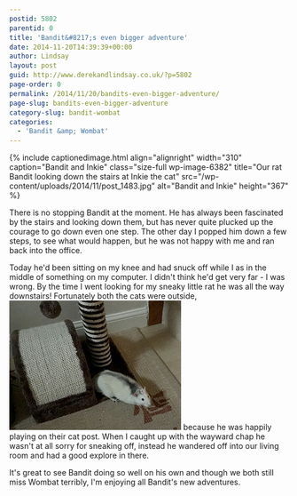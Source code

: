 ```yaml
---
postid: 5802
parentid: 0
title: 'Bandit&#8217;s even bigger adventure'
date: 2014-11-20T14:39:39+00:00
author: Lindsay
layout: post
guid: http://www.derekandlindsay.co.uk/?p=5802
page-order: 0
permalink: /2014/11/20/bandits-even-bigger-adventure/
page-slug: bandits-even-bigger-adventure
category-slug: bandit-wombat
categories:
  - 'Bandit &amp; Wombat'
---
```

{% include captionedimage.html align="alignright" width="310" caption="Bandit and Inkie" class="size-full wp-image-6382" title="Our rat Bandit looking down the stairs at Inkie the cat" src="/wp-content/uploads/2014/11/post_1483.jpg" alt="Bandit and Inkie" height="367" %} 

There is no stopping Bandit at the moment. He has always been fascinated by the stairs and looking down them, but has never quite plucked up the courage to go down even one step. The other day I popped him down a few steps, to see what would happen, but he was not happy with me and ran back into the office.

Today he'd been sitting on my knee and had snuck off while I as in the middle of something on my computer. I didn't think he'd get very far - I was wrong. By the time I went looking for my sneaky little rat he was all the way downstairs! Fortunately both the cats were outside,<img class="alignleft size-full wp-image-6384" title="Little Bandit at the bottom of the stairs" src="/wp-content/uploads/2014/11/post_1551.jpg" alt="Little Bandit at the bottom of the stairs" width="310" height="233" /> because he was happily playing on their cat post. When I caught up with the wayward chap he wasn't at all sorry for sneaking off, instead he wandered off into our living room and had a good explore in there.

It's great to see Bandit doing so well on his own and though we both still miss Wombat terribly, I'm enjoying all Bandit's new adventures.